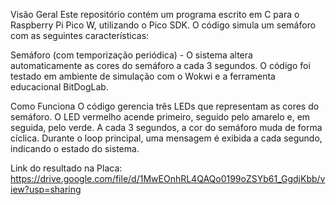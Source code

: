 Visão Geral
Este repositório contém um programa escrito em C para o Raspberry Pi Pico W, utilizando o Pico SDK. O código simula um semáforo com as seguintes características:

Semáforo (com temporização periódica) - O sistema altera automaticamente as cores do semáforo a cada 3 segundos.
O código foi testado em ambiente de simulação com o Wokwi e a ferramenta educacional BitDogLab.

Como Funciona
O código gerencia três LEDs que representam as cores do semáforo.
O LED vermelho acende primeiro, seguido pelo amarelo e, em seguida, pelo verde.
A cada 3 segundos, a cor do semáforo muda de forma cíclica.
Durante o loop principal, uma mensagem é exibida a cada segundo, indicando o estado do sistema.

Link do resultado na Placa: https://drive.google.com/file/d/1MwEOnhRL4QAQo0199oZSYb61_GgdjKbb/view?usp=sharing
